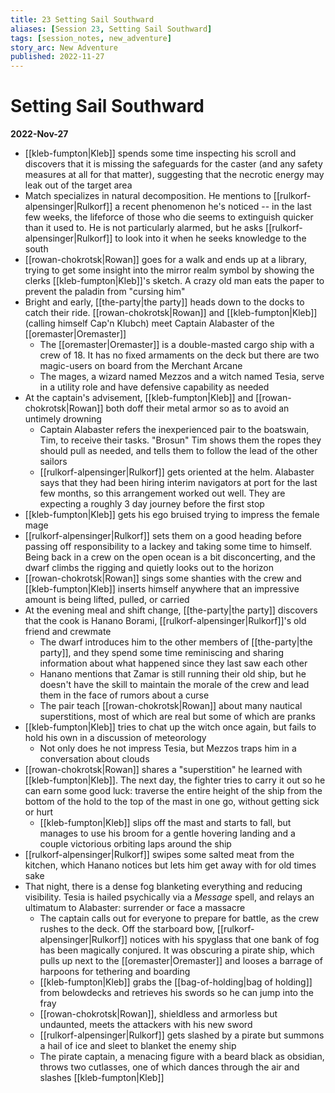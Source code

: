 ```yaml
---
title: 23 Setting Sail Southward
aliases: [Session 23, Setting Sail Southward]
tags: [session_notes, new_adventure]
story_arc: New Adventure
published: 2022-11-27
---
```

# Setting Sail Southward
**2022-Nov-27**

- [[kleb-fumpton|Kleb]] spends some time inspecting his scroll and discovers that it is missing the safeguards for the caster (and any safety measures at all for that matter), suggesting that the necrotic energy may leak out of the target area
- Match specializes in natural decomposition. He mentions to [[rulkorf-alpensinger|Rulkorf]] a recent phenomenon he's noticed -- in the last few weeks, the lifeforce of those who die seems to extinguish quicker than it used to. He is not particularly alarmed, but he asks [[rulkorf-alpensinger|Rulkorf]] to look into it when he seeks knowledge to the south
- [[rowan-chokrotsk|Rowan]] goes for a walk and ends up at a library, trying to get some insight into the mirror realm symbol by showing the clerks [[kleb-fumpton|Kleb]]'s sketch. A crazy old man eats the paper to prevent the paladin from "cursing him"
- Bright and early, [[the-party|the party]] heads down to the docks to catch their ride. [[rowan-chokrotsk|Rowan]] and [[kleb-fumpton|Kleb]] (calling himself Cap'n Klubch) meet Captain Alabaster of the [[oremaster|Oremaster]]
	- The [[oremaster|Oremaster]] is a double-masted cargo ship with a crew of 18. It has no fixed armaments on the deck but there are two magic-users on board from the Merchant Arcane
	- The mages, a wizard named Mezzos and a witch named Tesia, serve in a utility role and have defensive capability as needed
- At the captain's advisement, [[kleb-fumpton|Kleb]] and [[rowan-chokrotsk|Rowan]] both doff their metal armor so as to avoid an untimely drowning
	- Captain Alabaster refers the inexperienced pair to the boatswain, Tim, to receive their tasks. "Brosun" Tim shows them the ropes they should pull as needed, and tells them to follow the lead of the other sailors
	- [[rulkorf-alpensinger|Rulkorf]] gets oriented at the helm. Alabaster says that they had been hiring interim navigators at port for the last few months, so this arrangement worked out well. They are expecting a roughly 3 day journey before the first stop
- [[kleb-fumpton|Kleb]] gets his ego bruised trying to impress the female mage
- [[rulkorf-alpensinger|Rulkorf]] sets them on a good heading before passing off responsibility to a lackey and taking some time to himself. Being back in a crew on the open ocean is a bit disconcerting, and the dwarf climbs the rigging and quietly looks out to the horizon
- [[rowan-chokrotsk|Rowan]] sings some shanties with the crew and [[kleb-fumpton|Kleb]] inserts himself anywhere that an impressive amount is being lifted, pulled, or carried
- At the evening meal and shift change, [[the-party|the party]] discovers that the cook is Hanano Borami, [[rulkorf-alpensinger|Rulkorf]]'s old friend and crewmate
	- The dwarf introduces him to the other members of [[the-party|the party]], and they spend some time reminiscing and sharing information about what happened since they last saw each other 
	- Hanano mentions that Zamar is still running their old ship, but he doesn't have the skill to maintain the morale of the crew and lead them in the face of rumors about a curse
	- The pair teach [[rowan-chokrotsk|Rowan]] about many nautical superstitions, most of which are real but some of which are pranks
- [[kleb-fumpton|Kleb]] tries to chat up the witch once again, but fails to hold his own in a discussion of meteorology
	- Not only does he not impress Tesia, but Mezzos traps him in a conversation about clouds
- [[rowan-chokrotsk|Rowan]] shares a "superstition" he learned with [[kleb-fumpton|Kleb]]. The next day, the fighter tries to carry it out so he can earn some good luck: traverse the entire height of the ship from the bottom of the hold to the top of the mast in one go, without getting sick or hurt
	- [[kleb-fumpton|Kleb]] slips off the mast and starts to fall, but manages to use his broom for a gentle hovering landing and a couple victorious orbiting laps around the ship
- [[rulkorf-alpensinger|Rulkorf]] swipes some salted meat from the kitchen, which Hanano notices but lets him get away with for old times sake
- That night, there is a dense fog blanketing everything and reducing visibility. Tesia is hailed psychically via a *Message* spell, and relays an ultimatum to Alabaster: surrender or face a massacre
	- The captain calls out for everyone to prepare for battle, as the crew rushes to the deck. Off the starboard bow, [[rulkorf-alpensinger|Rulkorf]] notices with his spyglass that one bank of fog has been magically conjured. It was obscuring a pirate ship, which pulls up next to the [[oremaster|Oremaster]] and looses a barrage of harpoons for tethering and boarding
	- [[kleb-fumpton|Kleb]] grabs the [[bag-of-holding|bag of holding]] from belowdecks and retrieves his swords so he can jump into the fray
	- [[rowan-chokrotsk|Rowan]], shieldless and armorless but undaunted, meets the attackers with his new sword
	- [[rulkorf-alpensinger|Rulkorf]] gets slashed by a pirate but summons a hail of ice and sleet to blanket the enemy ship
	- The pirate captain, a menacing figure with a beard black as obsidian, throws two cutlasses, one of which dances through the air and slashes [[kleb-fumpton|Kleb]]